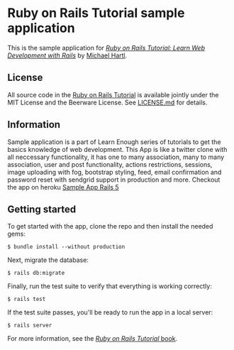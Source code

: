 # Ruby on Rails Tutorial sample application

This is the sample application for
[*Ruby on Rails Tutorial:
Learn Web Development with Rails*](https://www.railstutorial.org/)
by [Michael Hartl](http://www.michaelhartl.com/).

## License

All source code in the [Ruby on Rails Tutorial](https://www.railstutorial.org/)
is available jointly under the MIT License and the Beerware License. See
[LICENSE.md](LICENSE.md) for details.

## Information

Sample application is a part of Learn Enough series of tutorials to get the basics knowledge of web development.
This App is like a twitter clone with all neccessary functionality, it has one to many association, many to many association, user and post functionality,
actions restrictions, sessions, image uploading with fog, bootstrap styling, feed, email confirmation and password reset with sendgrid support in production and more. 
Checkout the app on heroku [Sample App Rails 5](https://my-sample-app-rails5.herokuapp.com/)

## Getting started

To get started with the app, clone the repo and then install the needed gems:

```
$ bundle install --without production
```

Next, migrate the database:

```
$ rails db:migrate
```

Finally, run the test suite to verify that everything is working correctly:

```
$ rails test
```

If the test suite passes, you'll be ready to run the app in a local server:

```
$ rails server
```

For more information, see the
[*Ruby on Rails Tutorial* book](https://www.railstutorial.org/book).
